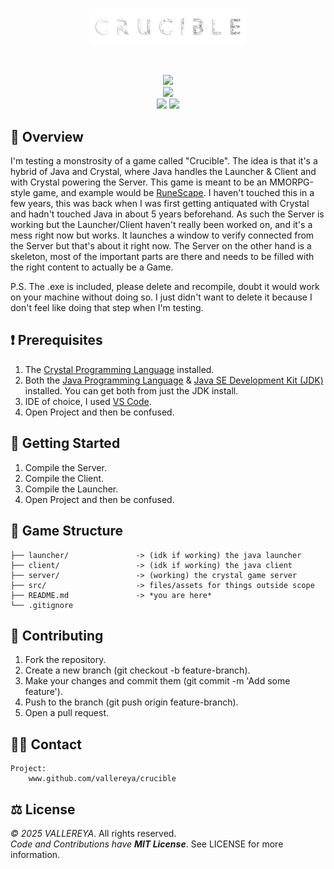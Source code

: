 <p align="center">
    <img src="src/assets/icons/crucible_text_logo.png" width="250"/>
</p>
<br>
<p align="center">
    <a>
        <img src="https://forthebadge.com/images/badges/license-mit.svg"/>
    </a>
    <br>
    <a>
        <img src="https://forthebadge.com/images/badges/contains-technical-debt.svg"/>
    </a>
    <br>
    <a>
        <img src="https://img.shields.io/badge/crystal-%23000000.svg?style=for-the-badge&logo=crystal&logoColor=white"/>
    </a>
    <a>
        <img src="https://img.shields.io/badge/java-%23000000.svg?style=for-the-badge&logo=openjdk&logoColor=white"/>
    </a>
</p>

## 📝 Overview 

<p>
    I'm testing a monstrosity of a game called "Crucible". The idea is that it's a hybrid of Java and Crystal, where 
    Java handles the Launcher & Client and with Crystal powering the Server. This game is meant to be an MMORPG-style 
    game, and example would be <a href="https://runescape.com/">RuneScape</a>. I haven't touched this in a few years, 
    this was back when I was first getting antiquated with Crystal and hadn't touched Java in about 5 years beforehand. 
    As such the Server is working but the Launcher/Client haven't really been worked on, and it's a mess right now but 
    works. It launches a window to verify connected from the Server but that's about it right now. The Server on the 
    other hand is a skeleton, most of the important parts are there and needs to be filled with the right content to 
    actually be a Game.
</p>
<p>
    P.S. The .exe is included, please delete and recompile, doubt it would work on your machine without doing so. I just
    didn't want to delete it because I don't feel like doing that step when I'm testing.
</p>

## ❗ Prerequisites

1. The [Crystal Programming Language](https://crystal-lang.org/install/) installed.
2. Both the [Java Programming Language](https://www.java.com/en/download/) & [Java SE Development Kit (JDK)](https://www.oracle.com/java/technologies/downloads/?er=221886) installed. You can get both from just the JDK install.
3. IDE of choice, I used [VS Code](https://code.visualstudio.com/).
4. Open Project and then be confused.

## 🏁 Getting Started

1. Compile the Server.
2. Compile the Client.
3. Compile the Launcher.
4. Open Project and then be confused.

## 📁 Game Structure

```
├── launcher/               -> (idk if working) the java launcher
├── client/                 -> (idk if working) the java client
├── server/                 -> (working) the crystal game server
├── src/                    -> files/assets for things outside scope
├── README.md               -> *you are here*
└── .gitignore
```

## 🌱 Contributing

1. Fork the repository.
2. Create a new branch (git checkout -b feature-branch).
3. Make your changes and commit them (git commit -m 'Add some feature').
4. Push to the branch (git push origin feature-branch).
5. Open a pull request.

## ✍🏼 Contact

	Project:
		www.github.com/vallereya/crucible

## ⚖️ License

*© 2025 VALLEREYA*. 
All rights reserved.
<br>
*Code and Contributions have **MIT License***. See LICENSE for more information.